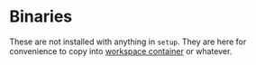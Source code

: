 # Binaries

These are not installed with anything in `setup`. They are here for
convenience to copy into [workspace container] or whatever.

[workspace container]: <https://github.com/rwxrob/workspace>
